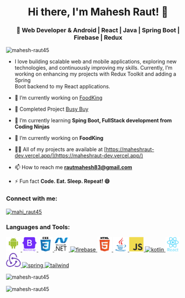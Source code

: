 <h1 align="center">Hi there, I'm Mahesh Raut! 👋</h1>
<h3 align="center">🚀 Web Developer & Android | React | Java | Spring Boot | Firebase | Redux</h3>

<p align="left"> <img src="https://komarev.com/ghpvc/?username=mahesh-raut45&label=Profile%20views&color=0e75b6&style=flat" alt="mahesh-raut45" /> </p>


- I love building scalable web and mobile applications, exploring new technologies, and continuously improving my skills. Currently, I’m working on enhancing my projects with Redux Toolkit and adding a Spring     
   Boot backend to my React applications.

- 🔭 I’m currently working on [FoodKing](https://github.com/mahesh-raut45/FoodKing-Restaurant-Web-App)
- 🔭 Completed Project [Busy Buy](https://busy-buy-gamma.vercel.app/)

- 🌱 I’m currently learning **Sping Boot, FullStack development from Coding Ninjas**

- 🔭 I’m currently working on **FoodKing**

- 👨‍💻 All of my projects are available at [https://maheshraut-dev.vercel.app/](https://maheshraut-dev.vercel.app/)

- 📫 How to reach me **rautmahesh83@gmail.com**

- ⚡ Fun fact **Code. Eat. Sleep. Repeat! 😄**

<h3 align="left">Connect with me:</h3>
<p align="left">
<a href="https://instagram.com/mahi_raut45" target="blank"><img align="center" src="https://raw.githubusercontent.com/rahuldkjain/github-profile-readme-generator/master/src/images/icons/Social/instagram.svg" alt="mahi_raut45" height="30" width="40" /></a>
</p>

<h3 align="left">Languages and Tools:</h3>
<p align="left"> <a href="https://developer.android.com" target="_blank" rel="noreferrer"> <img src="https://raw.githubusercontent.com/devicons/devicon/master/icons/android/android-original-wordmark.svg" alt="android" width="40" height="40"/> </a> <a href="https://getbootstrap.com" target="_blank" rel="noreferrer"> <img src="https://raw.githubusercontent.com/devicons/devicon/master/icons/bootstrap/bootstrap-plain-wordmark.svg" alt="bootstrap" width="40" height="40"/> </a> <a href="https://www.w3schools.com/css/" target="_blank" rel="noreferrer"> <img src="https://raw.githubusercontent.com/devicons/devicon/master/icons/css3/css3-original-wordmark.svg" alt="css3" width="40" height="40"/> </a> <a href="https://dotnet.microsoft.com/" target="_blank" rel="noreferrer"> <img src="https://raw.githubusercontent.com/devicons/devicon/master/icons/dot-net/dot-net-original-wordmark.svg" alt="dotnet" width="40" height="40"/> </a> <a href="https://firebase.google.com/" target="_blank" rel="noreferrer"> <img src="https://www.vectorlogo.zone/logos/firebase/firebase-icon.svg" alt="firebase" width="40" height="40"/> </a> <a href="https://www.w3.org/html/" target="_blank" rel="noreferrer"> <img src="https://raw.githubusercontent.com/devicons/devicon/master/icons/html5/html5-original-wordmark.svg" alt="html5" width="40" height="40"/> </a> <a href="https://www.java.com" target="_blank" rel="noreferrer"> <img src="https://raw.githubusercontent.com/devicons/devicon/master/icons/java/java-original.svg" alt="java" width="40" height="40"/> </a> <a href="https://developer.mozilla.org/en-US/docs/Web/JavaScript" target="_blank" rel="noreferrer"> <img src="https://raw.githubusercontent.com/devicons/devicon/master/icons/javascript/javascript-original.svg" alt="javascript" width="40" height="40"/> </a> <a href="https://kotlinlang.org" target="_blank" rel="noreferrer"> <img src="https://www.vectorlogo.zone/logos/kotlinlang/kotlinlang-icon.svg" alt="kotlin" width="40" height="40"/> </a> <a href="https://reactjs.org/" target="_blank" rel="noreferrer"> <img src="https://raw.githubusercontent.com/devicons/devicon/master/icons/react/react-original-wordmark.svg" alt="react" width="40" height="40"/> </a> <a href="https://redux.js.org" target="_blank" rel="noreferrer"> <img src="https://raw.githubusercontent.com/devicons/devicon/master/icons/redux/redux-original.svg" alt="redux" width="40" height="40"/> </a> <a href="https://spring.io/" target="_blank" rel="noreferrer"> <img src="https://www.vectorlogo.zone/logos/springio/springio-icon.svg" alt="spring" width="40" height="40"/> </a> <a href="https://tailwindcss.com/" target="_blank" rel="noreferrer"> <img src="https://www.vectorlogo.zone/logos/tailwindcss/tailwindcss-icon.svg" alt="tailwind" width="40" height="40"/> </a> </p>

<p><img align="center" src="https://github-readme-stats.vercel.app/api/top-langs?username=mahesh-raut45&show_icons=true&locale=en&layout=compact" alt="mahesh-raut45" /></p>

<p><img align="center" src="https://github-readme-streak-stats.herokuapp.com/?user=mahesh-raut45&" alt="mahesh-raut45" /></p>
